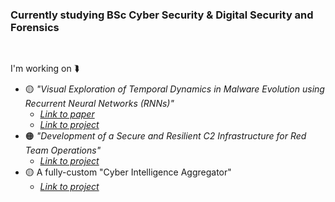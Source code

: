 <h3>Currently studying BSc Cyber Security & Digital Security and Forensics</h3>
<br>

I'm working on ⮯

- 🟡 *"Visual Exploration of Temporal Dynamics in Malware Evolution using Recurrent Neural Networks (RNNs)"*
    - <a href="">*Link to paper*</a>
    - <a href="">*Link to project*</a>
- 🟠 *"Development of a Secure and Resilient C2 Infrastructure for Red Team Operations"*
    - <a href="">*Link to project*</a>
- 🟡 A fully-custom "Cyber Intelligence Aggregator"
    - <a href="">*Link to project*</a>

